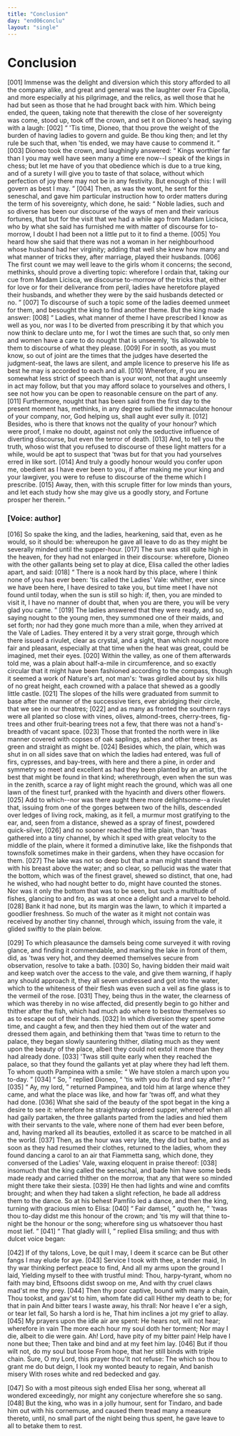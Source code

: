```yaml
---
title: "Conclusion"
day: "end06conclu"
layout: "single"
---
```

<div id="d06conclu" type="conclusion" who="author">
 <h1>
  Conclusion
 </h1>
 <p>
  <a name="p06970001">
   [001]
  </a>
  Immense was the delight and
diversion which this story afforded
 to all the company alike, and great
and general was the laughter over
 Fra Cipolla, and more especially at his
pilgrimage, and the relics, as
 well those that he had but seen as those
that he had brought back
 with him. Which being ended, the queen, taking
note that therewith
 the close of her sovereignty was come, stood up, took
off the
 crown, and set it on Dioneo's head, saying with a laugh:
  <a name="p06970002">
   [002]
  </a>
  <q direct="unspecified">
   'Tis
time, Dioneo, that thou prove the weight of the burden of having
 ladies to
govern and guide. Be thou king then; and let thy rule
 be such that, when
'tis ended, we may have cause to commend it.
  </q>
  <a name="p06970003">
   [003]
  </a>
  Dioneo took the crown,
and laughingly answered:
  <q direct="unspecified">
   Kings worthier
 far than I you may well have
seen many a time ere now--I speak
 of the kings in chess; but let me have
of you that obedience which
 is due to a true king, and of a surety I will
give you to taste of that
 solace, without which perfection of joy there
may not be in any
 festivity. But enough of this: I will govern as best I
may.
  </q>
  <a name="p06970004">
   [004]
  </a>
  Then,
 as was the wont, he sent for the seneschal, and gave him
particular
 instruction how to order matters during the term of his
sovereignty,
 which done, he said:
  <q direct="unspecified">
   Noble ladies, such and so diverse has
been
 our discourse of the ways of men and their various fortunes, that
but for the visit that we had a while ago from Madam Licisca, who
 by what
she said has furnished me with matter of discourse for
 to-morrow, I doubt
I had been not a little put to it to find a theme.
   <a name="p06970005">
    [005]
   </a>
   You heard how she said
that there was not a woman in her neighbourhood
 whose husband had her
virginity; adding that well she knew
   how many and what manner
of tricks they, after marriage, played
 their husbands.
   <a name="p06970006">
    [006]
   </a>
   The first count we
may well leave to the girls
 whom it concerns; the second, methinks, should
prove a diverting
 topic: wherefore I ordain that, taking our cue from
Madam Licisca,
 we discourse to-morrow of the tricks that, either for love
or for their
 deliverance from peril, ladies have heretofore played their
husbands,
 and whether they were by the said husbands detected or no.
  </q>
  <a name="p06970007">
   [007]
  </a>
  To
 discourse of such a topic some of the ladies deemed unmeet for them,
and besought the king to find another theme. But the king made
 answer:
  <a name="p06970008">
   [008]
  </a>
  <q direct="unspecified">
   Ladies, what manner of theme I have prescribed I know
 as well as you,
nor was I to be diverted from prescribing it by that
 which you now think
to declare unto me, for I wot the times are
 such that, so only men and
women have a care to do nought that is
 unseemly, 'tis allowable to them to
discourse of what they please.
   <a name="p06970009">
    [009]
   </a>
   For in sooth, as you must know, so out of
joint are the times that
 the judges have deserted the judgment-seat, the
laws are silent, and
 ample licence to preserve his life as best he may is
accorded to each
 and all.
   <a name="p06970010">
    [010]
   </a>
   Wherefore, if you are somewhat less strict of
speech than is
 your wont, not that aught unseemly in act may follow, but
that you
 may afford solace to yourselves and others, I see not how you can
be
 open to reasonable censure on the part of any.
   <a name="p06970011">
    [011]
   </a>
   Furthermore, nought
that has been said from the first day to the present moment has,
 methinks,
in any degree sullied the immaculate honour of your
 company, nor, God
helping us, shall aught ever sully it.
   <a name="p06970012">
    [012]
   </a>
   Besides,
 who is there that knows
not the quality of your honour? which
 were proof, I make no doubt, against
not only the seductive influence
 of diverting discourse, but even the
terror of death.
   <a name="p06970013">
    [013]
   </a>
   And,
 to tell you the truth, whoso wist that you refused
to discourse of
 these light matters for a while, would be apt to suspect
that 'twas
 but for that you had yourselves erred in like sort.
   <a name="p06970014">
    [014]
   </a>
   And truly
a
 goodly honour would you confer upon me, obedient as I have ever
 been to
you, if after making me your king and your lawgiver, you
 were to refuse to
discourse of the theme which I prescribe.
   <a name="p06970015">
    [015]
   </a>
   Away,
 then, with this scruple
fitter for low minds than yours, and let each
 study how she may give us a
goodly story, and Fortune prosper her
 therein.
  </q>
 </p>
 <p>
  <h3>
   [Voice: author]
  </h3>
 </p>
 <p>
  <a name="p06970016">
   [016]
  </a>
  So spake the
king, and the ladies, hearkening, said that, even as
 he would, so it
should be: whereupon he gave all leave to do as they
  might be
severally minded until the supper-hour.
  <a name="p06970017">
   [017]
  </a>
  The sun was still
 quite high in
the heaven, for they had not enlarged in their discourse:
 wherefore,
Dioneo with the other gallants being set to play
 at dice, Elisa called the
other ladies apart, and said:
  <a name="p06970018">
   [018]
  </a>
  <q direct="unspecified">
   There is a
 nook hard by this place, where
I think none of you has ever been:
 'tis called the Ladies' Vale: whither,
ever since we have been here,
 I have desired to take you, but time meet I
have not found until today,
 when the sun is still so high: if, then, you
are minded to visit
 it, I have no manner of doubt that, when you are
there, you will be
 very glad you came.
  </q>
  <a name="p06970019">
   [019]
  </a>
  The ladies answered that they
were ready,
 and so, saying nought to the young men, they summoned one of
their maids, and set forth; nor had they gone much more than a
 mile, when
they arrived at the Vale of Ladies. They entered it by
 a very strait
gorge, through which there issued a rivulet, clear as
 crystal, and a
sight, than which nought more fair and pleasant,
 especially at that time
when the heat was great, could be imagined,
 met their eyes.
  <a name="p06970020">
   [020]
  </a>
  Within the
valley, as one of them afterwards told
 me, was a plain about half-a-mile
in circumference, and so exactly
 circular that it might have been
fashioned according to the compass,
 though it seemed a work of Nature's
art, not man's: 'twas girdled
 about by six hills of no great height, each
crowned with a palace
 that shewed as a goodly little castle.
  <a name="p06970021">
   [021]
  </a>
  The slopes of
the hills were
 graduated from summit to base after the manner of the
successive
 tiers, ever abridging their circle, that we see in our
theatres;
  <a name="p06970022">
   [022]
  </a>
  and as
 many as fronted the southern rays were all planted so
close with
 vines, olives, almond-trees, cherry-trees, fig-trees and other
fruit-bearing
 trees not a few, that there was not a hand's-breadth of
vacant space.
  <a name="p06970023">
   [023]
  </a>
  Those that fronted the north were in like manner
 covered
with copses of oak saplings, ashes and other trees, as green
 and straight
as might be.
  <a name="p06970024">
   [024]
  </a>
  Besides which, the plain, which was shut
 in on all sides save
that on which the ladies had entered, was full of
 firs, cypresses, and
bay-trees, with here and there a pine, in order
 and symmetry so meet and
excellent as had they been planted by an
 artist, the best that might be
found in that kind; wherethrough,
 even when the sun was in the zenith,
scarce a ray of light might
 reach the ground, which was all one lawn of
the finest turf, pranked
 with the hyacinth and divers other flowers.
  <a name="p06970025">
   [025]
  </a>
  Add
to which--nor was
 there aught there more delightsome--a rivulet that,
issuing from one
  of the gorges between two of the hills,
descended over ledges of
 living rock, making, as it fell, a murmur most
gratifying to the ear,
 and, seen from a distance, shewed as a spray of
finest, powdered
 quick-silver,
  <a name="p06970026">
   [026]
  </a>
  and no sooner reached the little plain,
than 'twas
 gathered into a tiny channel, by which it sped with great
velocity
 to the middle of the plain, where it formed a diminutive lake,
like
 the fishponds that townsfolk sometimes make in their gardens, when
they have occasion for them.
  <a name="p06970027">
   [027]
  </a>
  The lake was not so deep but that a
 man might
stand therein with his breast above the water; and so
 clear, so pellucid
was the water that the bottom, which was of
 the finest gravel, shewed so
distinct, that one, had he wished, who
 had nought better to do, might have
counted the stones. Nor was it
 only the bottom that was to be seen, but
such a multitude of fishes,
 glancing to and fro, as was at once a delight
and a marvel to behold.
  <a name="p06970028">
   [028]
  </a>
  Bank it had none, but its margin was the lawn, to
which it imparted
 a goodlier freshness. So much of the water as it might
not contain
 was received by another tiny channel, through which, issuing
from
 the vale, it glided swiftly to the plain below.
 </p>
 <p>
  <a name="p06970029">
   [029]
  </a>
  To which
pleasaunce the damsels being come surveyed it with
 roving glance, and
finding it commendable, and marking the lake
 in front of them, did, as
'twas very hot, and they deemed themselves
 secure from observation,
resolve to take a bath.
  <a name="p06970030">
   [030]
  </a>
  So, having bidden
 their maid wait and keep watch
over the access to the vale, and give
 them warning, if haply any should
approach it, they all seven undressed
 and got into the water, which to the
whiteness of their flesh
 was even such a veil as fine glass is to the
vermeil of the rose.
  <a name="p06970031">
   [031]
  </a>
  They,
 being thus in the water, the clearness of which
was thereby in no
 wise affected, did presently begin to go hither and
thither after the
 fish, which had much ado where to bestow themselves so
as to
 escape out of their hands.
  <a name="p06970032">
   [032]
  </a>
  In which diversion they spent some time,
and caught a few, and then they hied them out of the water and
 dressed
them again, and bethinking them that 'twas time to return
 to the palace,
they began slowly sauntering thither, dilating much as
 they went upon the
beauty of the place, albeit they could not extol
 it more than they had
already done.
  <a name="p06970033">
   [033]
  </a>
  'Twas still quite early when
 they reached the palace, so
that they found the gallants yet at play
 where they had left them. To whom
quoth Pampinea with a
 smile:
  <q direct="unspecified">
   We have stolen a march upon you
to-day.
  </q>
  <a name="p06970034">
   [034]
  </a>
  <q direct="unspecified">
   So,
  </q>
  replied Dioneo,
  <q direct="unspecified">
   'tis with you do
first and say after?
  </q>
  <a name="p06970035">
   [035]
  </a>
  <q direct="unspecified">
   Ay, my
 lord,
  </q>
  returned Pampinea, and told
him at large whence they came,
 and what the place was like, and how far
'twas off, and what they
 had done.
  <a name="p06970036">
   [036]
  </a>
  What she said of the beauty of the spot
begat in the king
 a desire to see it: wherefore he straightway ordered
supper, whereof
 when all had gaily partaken, the three gallants parted
from the ladies
 and hied them with their servants to the vale, where none
of them
 had ever been before, and, having marked all its beauties,
extolled it
 as scarce to be matched in all the world.
  <a name="p06970037">
   [037]
  </a>
  Then, as the hour
was
 very late, they did but bathe, and as soon as they had resumed their
clothes, returned to the ladies, whom they found dancing a carol to
 an air
that Fiammetta sang, which done, they conversed of the
 Ladies' Vale,
waxing eloquent in praise thereof:
  <a name="p06970038">
   [038]
  </a>
  insomuch that the
 king called the
seneschal, and bade him have some beds made ready
 and carried thither on
the morrow, that any that were so minded
 might there take their siesta.
  <a name="p06970039">
   [039]
  </a>
  He
then had lights and wine and
 comfits brought; and when they had taken a
slight refection, he
 bade all address them to the dance. So at his behest
Pamfilo led a
 dance, and then the king, turning with gracious mien to
Elisa:
  <a name="p06970040">
   [040]
  </a>
  <q direct="unspecified">
   Fair damsel,
  </q>
  quoth he,
  <q direct="unspecified">
   'twas thou to-day didst me this
honour
 of the crown; and 'tis my will that thine to-night be the honour
or
 the song; wherefore sing us whatsoever thou hast most lief.
  </q>
  <a name="p06970041">
   [041]
  </a>
  <q direct="unspecified">
   That gladly will I,
  </q>
  replied Elisa smiling; and thus with dulcet
voice began:
 </p>
 <div3 type="song" who="elissa">
  <lg>
   <a name="p06970042">
    [042]
   </a>
   <l>
    If of thy talons,
Love, be quit I may,
   </l>
   <l>
    I deem it scarce can be
   </l>
   <l>
    But other fangs
I may elude for aye.
   </l>
  </lg>
  <lg>
   <a name="p06970043">
    [043]
   </a>
   <l>
    Service I took with thee, a tender
maid,
   </l>
   <l>
    In thy war thinking perfect peace to find,
   </l>
   <l>
    And all my
arms upon the ground I laid,
   </l>
   <l>
    Yielding myself to thee with trustful
mind:
   </l>
   <l>
    Thou, harpy-tyrant, whom no faith may bind,
   </l>
   <l>
    Eftsoons
didst swoop on me,
   </l>
   <l>
    And with thy cruel claws mad'st me thy
prey.
   </l>
  </lg>
  <lg>
   <a name="p06970044">
    [044]
   </a>
   <l>
    Then thy poor captive, bound with many a
chain,
   </l>
   <l>
    Thou tookst, and gav'st to him, whom fate did
call
   </l>
   <l>
    Hither my death to be; for that in pain
   </l>
   <l>
    And
bitter tears I waste away, his thrall:
   </l>
   <l>
    Nor heave I e'er a sigh, or
tear let fall,
   </l>
   <l>
    So harsh a lord is he,
   </l>
   <l>
    That him inclines a jot
my grief to allay.
   </l>
  </lg>
  <lg>
   <a name="p06970045">
    [045]
   </a>
   <l>
    My prayers upon the idle air are
spent:
   </l>
   <l>
    He hears not, will not hear; wherefore in vain
   </l>
   <l>
    The
more each hour my soul doth her torment;
   </l>
   <l>
    Nor may I die, albeit to
die were gain.
   </l>
   <l>
    Ah! Lord, have pity of my bitter pain!
   </l>
   <l>
    Help
have I none but thee;
   </l>
   <l>
    Then take and bind and at my feet him
lay.
   </l>
  </lg>
  <lg>
   <a name="p06970046">
    [046]
   </a>
   <l>
    But if thou wilt not, do my soul but loose
   </l>
   <l>
    From
hope, that her still binds with triple chain.
   </l>
   <l>
    Sure, O my Lord, this
prayer thou'lt not refuse:
   </l>
   <l>
    The which so thou to grant me do but
deign,
   </l>
   <l>
    I look my wonted beauty to regain,
   </l>
   <l>
    And banish
misery
   </l>
   <l>
    With roses white and red bedecked and
gay.
   </l>
  </lg>
 </div3>
 <p>
  <a name="p06970047">
   [047]
  </a>
  So with a most piteous sigh ended Elisa her song,
whereat all
 wondered exceedingly, nor might any conjecture wherefore she
so
 sang.
  <a name="p06970048">
   [048]
  </a>
  But the king, who was in a jolly humour, sent for Tindaro,
 and
bade him out with his cornemuse, and caused them tread many a
 measure
thereto, until, no small part of the night being thus spent,
 he gave leave
to all to betake them to rest.
 </p>
</div>